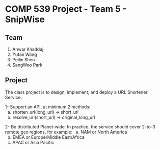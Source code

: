 # COMP 539 Project - Team 5 - SnipWise

##  Team 
1. Anwar Khaddaj
2. Yufan Wang
3. Peilin Shen
4. SangWoo Park

## Project
The class project is to design, implement, and deploy a URL Shortener Service.

1- Support an API, at minimum 2 methods: <br>
  &nbsp;  a. shorten_url(long_url) ⇒ short_url <br>
  &nbsp;  b. resolve_url(short_url) ⇒ original_long_url <br>

2- Be distributed Planet-wide. In practice, the service should cover 2-to-3 remote geo regions, for example:
  &nbsp;  a. NAM or North America <br>
  &nbsp;  b. EMEA or Europe/Middle East/Africa <br>
  &nbsp;  c. APAC or Asia Pacific <br>



